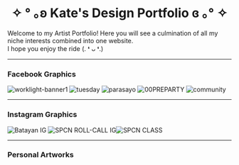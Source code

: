 <h1><center> ✧ °  ｡ʚ Kate's Design Portfolio ɞ ｡° ✧ </center></h1>

<p>Welcome to my Artist Portfolio! Here you will see a culmination of all my niche interests combined into one website. <br>I hope you enjoy the ride (. ❛ ᴗ ❛.)</p>

***

<h3><p>Facebook Graphics</p></h3>

![worklight-banner1](https://github.com/mintipresh/KatesGDPortfolio/assets/63135621/a3f76c61-421e-4551-b5d7-bfdc2dcb430b)
![tuesday](https://github.com/mintipresh/KatesGDPortfolio/assets/63135621/544a4600-9662-4393-bb02-4a8816baab1d)
![parasayo](https://github.com/mintipresh/KatesGDPortfolio/assets/63135621/9f0632c2-b431-4a31-8a0d-820b1d188dfb)
![00PREPARTY](https://github.com/mintipresh/KatesGDPortfolio/assets/63135621/106e8d3b-49d5-43da-aa02-ddf74a8db4e1)
![community](https://github.com/mintipresh/KatesGDPortfolio/assets/63135621/5e1920dc-db6c-4b19-9f10-88a5c297e981)

***

<h3><p>Instagram Graphics</p></h3>

![Batayan IG](https://github.com/mintipresh/KatesGDPortfolio/assets/63135621/1e882f79-b827-41d1-9952-08a643a8baa4)
![SPCN ROLL-CALL IG](https://github.com/mintipresh/KatesGDPortfolio/assets/63135621/17b2f4db-76b3-4359-a624-71dd61f8d711)![SPCN CLASS](https://github.com/mintipresh/KatesGDPortfolio/assets/63135621/870122d2-7076-4a0d-81fa-c9950690d72f)


***

<h3><p>Personal Artworks</p></h3>


